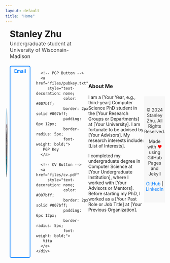 ```yaml
---
layout: default
title: "Home"
---
```


<div style="display: flex; align-items: center; margin-bottom: 10px;">
  <div style="flex: 1; text-align: center;">
    <img src="images/my-photo.jpg" alt="Your Photo" style="border-radius: 50%; width: 214px; height: 214px; border: 2px solid #ccc;"> 
  </div>

  <!-- Text and Title on the right -->
  <div style="flex: 2; padding-left: 10px;"> <!-- Reduced padding-left -->
    <h1 style="margin: 0; font-size: 28px;">Stanley Zhu</h1> <!-- Adjusted font size -->
    <p style="font-size: 16px; color: #333; margin-top: 3px; margin-bottom: 5px;">Undergraduate student at University of Wisconsin-Madison</p> 
    <div style="display: flex; gap: 18px; margin-top: 20px;"> <!-- Reduced gap and margin-top -->
      <!-- Email Button -->
      <a href="mailto:your-email@example.com" 
         style="text-decoration: none; 
                color: #007bff; 
                border: 2px solid #007bff; 
                padding: 6px 12px; 
                border-radius: 5px; 
                font-weight: bold;">
       Email
      </a>

      <!-- PGP Button -->
      <a href="files/pubkey.txt" 
         style="text-decoration: none; 
                color: #007bff; 
                border: 2px solid #007bff; 
                padding: 6px 12px; 
                border-radius: 5px; 
                font-weight: bold;">
       PGP Key
      </a>

      <!-- CV Button -->
      <a href="files/cv.pdf" 
         style="text-decoration: none; 
                color: #007bff; 
                border: 2px solid #007bff; 
                padding: 6px 12px; 
                border-radius: 5px; 
                font-weight: bold;">
       Vita
      </a>
    </div>
  </div>
</div>

<div style="margin-top: 20px;">
  <h3>About Me</h3>
  <p>
    I am a [Your Year, e.g., third-year] Computer Science PhD student in the [Your Research Groups or Departments] 
    at [Your University]. I am fortunate to be advised by [Your Advisors]. My research interests include:
    [List of Interests].
  </p>
  <p>
    I completed my undergraduate degree in Computer Science at [Your Undergraduate Institution], where I worked 
    with [Your Advisors or Mentors]. Before starting my PhD, I worked as a [Your Past Role or Job Title] at 
    [Your Previous Organization].
  </p>
</div>

<!-- Custom Footer -->
<div style="background-color: #f7f7f7; padding: 20px 0; text-align: center; margin-top: 40px; font-size: 14px; color: #333;">
  <p>&copy; 2024 Stanley Zhu. All Rights Reserved.</p>
  <p>Made with <span style="color: red;">&#9829;</span> using GitHub Pages and Jekyll</p>
  <p>
    <a href="https://github.com/yourusername" style="color: #007bff; text-decoration: none;">GitHub</a> | 
    <a href="https://www.linkedin.com/in/your-profile" style="color: #007bff; text-decoration: none;">LinkedIn</a>
  </p>
</div>
